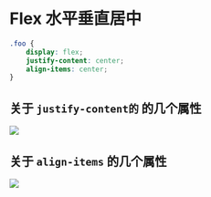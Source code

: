 # Flex 水平垂直居中

```css
.foo {
    display: flex;
    justify-content: center;
    align-items: center;
}
```

## 关于 `justify-content的` 的几个属性

![](https://raw.githubusercontent.com/cgzero/note/master/img/150720/justify-content.png)

## 关于 `align-items` 的几个属性

![](https://raw.githubusercontent.com/cgzero/note/master/img/150720/align-items.png)
